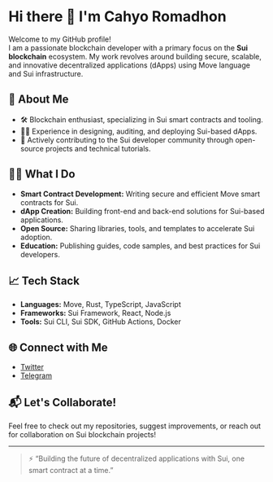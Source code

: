 # Hi there 👋 I'm Cahyo Romadhon

Welcome to my GitHub profile!  
I am a passionate blockchain developer with a primary focus on the **Sui blockchain** ecosystem. My work revolves around building secure, scalable, and innovative decentralized applications (dApps) using Move language and Sui infrastructure.

## 🔗 About Me
- 🛠️ Blockchain enthusiast, specializing in Sui smart contracts and tooling.
- 👨‍💻 Experience in designing, auditing, and deploying Sui-based dApps.
- 🚀 Actively contributing to the Sui developer community through open-source projects and technical tutorials.

## 🧑‍💻 What I Do
- **Smart Contract Development:** Writing secure and efficient Move smart contracts for Sui.
- **dApp Creation:** Building front-end and back-end solutions for Sui-based applications.
- **Open Source:** Sharing libraries, tools, and templates to accelerate Sui adoption.
- **Education:** Publishing guides, code samples, and best practices for Sui developers.

## 📈 Tech Stack
- **Languages:** Move, Rust, TypeScript, JavaScript
- **Frameworks:** Sui Framework, React, Node.js
- **Tools:** Sui CLI, Sui SDK, GitHub Actions, Docker

## 🌐 Connect with Me
- [Twitter](https://twitter.com/cahyorom)
- [Telegram](https://t.me/brocahyo)

## 📬 Let's Collaborate!
Feel free to check out my repositories, suggest improvements, or reach out for collaboration on Sui blockchain projects!

---

> ⚡ “Building the future of decentralized applications with Sui, one smart contract at a time.”
